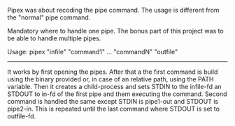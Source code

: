 Pipex was about recoding the pipe command. The usage is different from the "normal" pipe command.

Mandatory where to handle one pipe. The bonus part of this project was to be able to handle multiple pipes.

Usage: pipex "infile" "command1" ... "commandN" "outfile"

-------------------------------------------------------

It works by first opening the pipes. After that a the first command is build using the binary provided or, in case of an relative path, using the PATH variable. Then it creates a child-process and sets STDIN to the infile-fd an STDOUT to in-fd of the first pipe and them executing the command. Second command is handled the same except STDIN  is pipe1-out and STDOUT is pipe2-in. This is repeated until the last command where STDOUT is set to outfile-fd.
